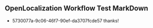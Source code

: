## OpenLocalization Workflow Test MarkDown
* 5730077a-9c06-46f7-90ef-da3707fcde57 
thanks!<!--HONumber=Mar16_HO3-->
